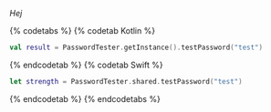 *Hej*


{% codetabs %}
{% codetab Kotlin %}
```kotlin
val result = PasswordTester.getInstance().testPassword("test")
```
{% endcodetab %}
{% codetab Swift %}
```swift
let strength = PasswordTester.shared.testPassword("test")
```
{% endcodetab %}
{% endcodetabs %}